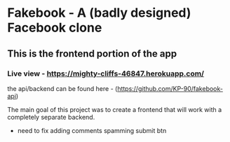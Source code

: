 # Fakebook - A (badly designed) Facebook clone

## This is the frontend portion of the app

### Live view - https://mighty-cliffs-46847.herokuapp.com/

the api/backend can be found here - (https://github.com/KP-90/fakebook-api)


The main goal of this project was to create a frontend that will work with a completely separate backend. 


- need to fix adding comments spamming submit btn
